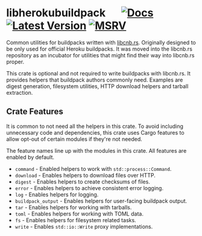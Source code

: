 # libherokubuildpack &emsp; [![Docs]][docs.rs] [![Latest Version]][crates.io] [![MSRV]][install-rust]

Common utilities for buildpacks written with [libcnb.rs](https://github.com/heroku/libcnb.rs). Originally designed to be
only used for official Heroku buildpacks. It was moved into the libcnb.rs repository as an incubator for utilities that
might find their way into libcnb.rs proper.

This crate is optional and not required to write buildpacks with libcnb.rs. It provides helpers that buildpack authors 
commonly need. Examples are digest generation, filesystem utilities, HTTP download helpers and tarball extraction. 

## Crate Features

It is common to not need all the helpers in this crate. To avoid including unnecessary code and dependencies, this crate
uses Cargo features to allow opt-out of certain modules if they're not needed.

The feature names line up with the modules in this crate. All features are enabled by default.

* `command` -
  Enabled helpers to work with `std::process::Command`.
* `download` -
  Enables helpers to download files over HTTP.
* `digest` -
  Enables helpers to create checksums of files.
* `error` -
  Enables helpers to achieve consistent error logging.
* `log` -
  Enables helpers for logging.
* `buildpack_output` -
  Enables helpers for user-facing buildpack output.
* `tar` -
  Enables helpers for working with tarballs.
* `toml` -
  Enables helpers for working with TOML data.
* `fs` -
  Enables helpers for filesystem related tasks.
* `write` -
  Enables `std::io::Write` proxy implementations.

[Docs]: https://img.shields.io/docsrs/libherokubuildpack
[docs.rs]: https://docs.rs/libherokubuildpack/latest/libherokubuildpack/
[Latest Version]: https://img.shields.io/crates/v/libherokubuildpack.svg
[crates.io]: https://crates.io/crates/libherokubuildpack
[MSRV]: https://img.shields.io/badge/MSRV-rustc_1.76+-lightgray.svg
[install-rust]: https://www.rust-lang.org/tools/install
